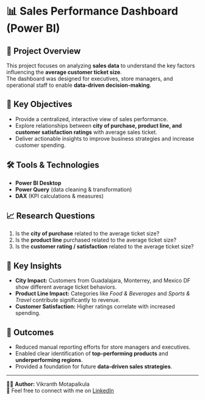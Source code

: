 # 📊 Sales Performance Dashboard (Power BI)

## 📌 Project Overview
This project focuses on analyzing **sales data** to understand the key factors influencing the **average customer ticket size**.  
The dashboard was designed for executives, store managers, and operational staff to enable **data-driven decision-making**.  

## 🎯 Key Objectives
- Provide a centralized, interactive view of sales performance.  
- Explore relationships between **city of purchase, product line, and customer satisfaction ratings** with average sales ticket.  
- Deliver actionable insights to improve business strategies and increase customer spending.  

## 🛠️ Tools & Technologies
- **Power BI Desktop**  
- **Power Query** (data cleaning & transformation)  
- **DAX** (KPI calculations & measures)  

## 📈 Research Questions
1. Is the **city of purchase** related to the average ticket size?  
2. Is the **product line** purchased related to the average ticket size?  
3. Is the **customer rating / satisfaction** related to the average ticket size?


## 🚀 Key Insights
- **City Impact:** Customers from Guadalajara, Monterrey, and Mexico DF show different average ticket behaviors.  
- **Product Line Impact:** Categories like *Food & Beverages* and *Sports & Travel* contribute significantly to revenue.  
- **Customer Satisfaction:** Higher ratings correlate with increased spending.  

## 📌 Outcomes
- Reduced manual reporting efforts for store managers and executives.  
- Enabled clear identification of **top-performing products** and **underperforming regions**.  
- Provided a foundation for future **data-driven sales strategies**.  

---

👨‍💻 **Author:** Vikranth Motapalkula  
🔗 Feel free to connect with me on [LinkedIn](linkedin.com/in/vikranth-motapalkula)  


